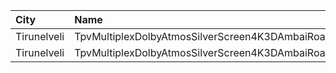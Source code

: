 | City        | Name                                            |  Time | Type       | Price | Capacity | Booked |
| :---------- | :---------------------------------------------- | ----: | :--------- | ----: | -------: | -----: |
| Tirunelveli | TpvMultiplexDolbyAtmosSilverScreen4K3DAmbaiRoad | 14:15 | FirstClass |  110₹ |      334 |    185 |
| Tirunelveli | TpvMultiplexDolbyAtmosSilverScreen4K3DAmbaiRoad | 18:15 | FirstClass |  110₹ |      334 |    190 |